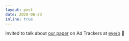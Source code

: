 ```yaml
---
layout: post
date: 2020-06-23
inline: true
---
```


Invited to talk about [our paper](https://arxiv.org/abs/2004.14826) on Ad Trackers at [eye/o](https://eyeo.com/) 🐣
